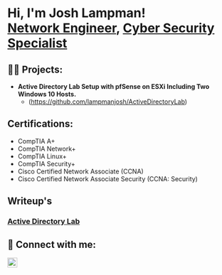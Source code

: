 <h1>Hi, I'm Josh Lampman! <br/><a href="https://github.com/lampmanjosh1">Network Engineer</a>, <a href="https://www.linkedin.com/in/lampmanjosh/">Cyber Security Specialist</a>

<h2>👨‍💻 Projects:</h2>

- <b>Active Directory Lab Setup with pfSense on ESXi Including Two Windows 10 Hosts.</b>
  - (https://github.com/lampmanjosh/ActiveDirectoryLab)

 
<h2>Certifications:</h2>
<ul>
  <li>CompTIA A+</li>
  <li>CompTIA Network+</li>
  <li>CompTIA Linux+</li>
  <li>CompTIA Security+</li>
  <li>Cisco Certified Network Associate (CCNA)</li>
  <li>Cisco Certified Network Associate Security (CCNA: Security)</li>
</ul>


<h2>Writeup's</h2>

 ### [Active Directory Lab](https://docs.google.com/document/d/1YQcv55uhHKgtFVBzbxqmB7QycIdkWREL/edit?usp=sharing&ouid=104585316930561277646&rtpof=true&sd=true)

<h2> 🤳 Connect with me:</h2>

[<img align="left" alt="lampmanjosh | LinkedIn" width="22px" src="https://cdn.jsdelivr.net/npm/simple-icons@v3/icons/linkedin.svg" />][linkedin]



[linkedin]: https://linkedin.com/in/lampmanjosh

<!--
**lampmanjosh1/lampmanjosh1** is a ✨ _special_ ✨ repository because its `README.md` (this file) appears on your GitHub profile.

Here are some ideas to get you started:

- 🔭 I’m currently working on ...
- 🌱 I’m currently learning ...
- 👯 I’m looking to collaborate on ...
- 🤔 I’m looking for help with ...
- 💬 Ask me about ...
- 📫 How to reach me: ...
- 😄 Pronouns: ...
- ⚡ Fun fact: ...
-->
